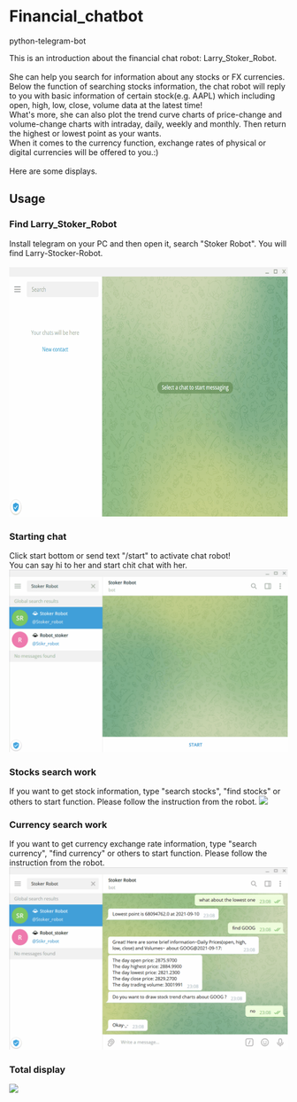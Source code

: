 # Financial_chatbot
python-telegram-bot

This is an introduction about the financial chat robot: Larry_Stoker_Robot.<br><br>
She can help you search for information about any stocks or FX currencies.<br>
Below the function of searching stocks information, the chat robot will reply to you with basic information of certain stock(e.g. AAPL) which including open, high, low, close, volume data at the latest time! <br>
What's more, she can also plot the trend curve charts of price-change and volume-change charts with intraday, daily, weekly and monthly. Then return the highest or lowest point as your wants.<br>
When it comes to the currency function, exchange rates of physical or digital currencies will be offered to you.:)<br><br>
Here are some displays.

## Usage

### Find Larry_Stoker_Robot
Install telegram on your PC and then open it, search "Stoker Robot". You will find Larry-Stocker-Robot.<br><br>
<img src="https://github.com/Larry-Wendy/Financial_chatbot/blob/main/Gif/1-searchbot.gif" width="700" height="450"/>

### Starting chat
Click start bottom or send text "/start" to activate chat robot!<br>
You can say hi to her and start chit chat with her.<br>
![](https://github.com/Larry-Wendy/Financial_chatbot/blob/main/Gif/2-chichatbot.gif)

### Stocks search work
If you want to get stock information, type "search stocks", "find stocks" or others to start function.
Please follow the instruction from the robot.
![](https://github.com/Larry-Wendy/Financial_chatbot/blob/main/Gif/3-stockwork.gif)

### Currency search work
If you want to get currency exchange rate information, type "search currency", "find currency" or others to start function.
Please follow the instruction from the robot.
![](https://github.com/Larry-Wendy/Financial_chatbot/blob/main/Gif/4-currencywork.gif)

### Total display
![](https://github.com/Larry-Wendy/Financial_chatbot/blob/main/Gif/test1--%E7%A0%82%E7%BA%B8%E8%83%8C%E9%9D%A2.gif)
